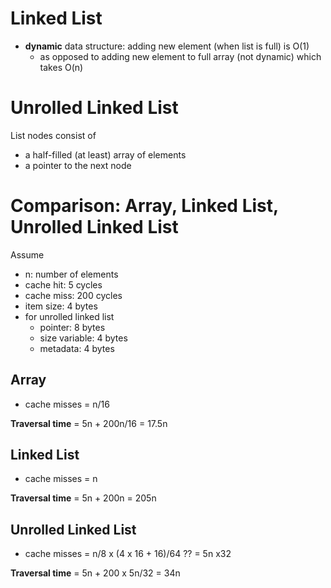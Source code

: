 # Linked List
- __dynamic__ data structure: adding new element (when list is full) is O(1)
	- as opposed to adding new element to full array (not dynamic) which takes O(n)

# Unrolled Linked List
List nodes consist of
- a half-filled (at least) array of elements
- a pointer to the next node

# Comparison: Array, Linked List, Unrolled Linked List

Assume
- n: number of elements
- cache hit: 5 cycles
- cache miss: 200 cycles
- item size: 4 bytes
- for unrolled linked list
	- pointer: 8 bytes
	- size variable: 4 bytes
	- metadata: 4 bytes

## Array
- cache misses = n/16

__Traversal time__ = 5n + 200n/16 = 17.5n

## Linked List
- cache misses = n

__Traversal time__ = 5n + 200n = 205n

## Unrolled Linked List
- cache misses = n/8 x (4 x 16 + 16)/64 ?? = 5n x32

__Traversal time__ = 5n + 200 x 5n/32 = 34n